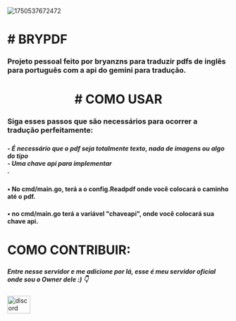 ![1750537672472](https://github.com/user-attachments/assets/671b4c42-35b8-4637-a9fa-e71570accfd3)
<h1 align="left"># BRYPDF</h1>

###

<h3 align="left">Projeto pessoal feito por bryanzns para traduzir pdfs de inglês para português com a api do gemini para tradução.</h3>

###

<h1 align="center"># COMO USAR</h1>

###

<h3 align="left">Siga esses passos que são necessários para ocorrer a tradução perfeitamente:</h3>

###

<h5 align="left">- É necessário que o pdf seja totalmente texto, nada de imagens ou algo do tipo<br>- Uma chave api para implementar<br>.</h5>

###

<h4 align="left">• No cmd/main.go, terá a o config.Readpdf onde você colocará o caminho até o pdf.</h4>

###

<h4 align="left">• no cmd/main.go terá  a variável "chaveapi", onde você colocará sua chave api.</h4>

###

<h1 align="left">COMO CONTRIBUIR:</h1>

###

<h5 align="left">Entre nesse servidor e me adicione por lá, esse é meu servidor oficial onde sou o Owner dele :) 👇</h5>

###

<div align="left">
  <a href="https://discord.gg/ZY4hAag75h" target="_blank">
    <img src="https://raw.githubusercontent.com/maurodesouza/profile-readme-generator/master/src/assets/icons/social/discord/default.svg" width="52" height="40" alt="discord logo"  />
  </a>
</div>

###
